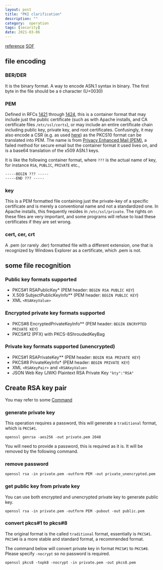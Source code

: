 ```yaml
---
layout: post
title: "PKI clarification"
description: ""
category:  operation
tags: [security]
date: 2021-03-06
---
```


[reference](https://www.cryptosys.net/pki/rsakeyformats.html)
[SOF](https://serverfault.com/questions/9708/what-is-a-pem-file-and-how-does-it-differ-from-other-openssl-generated-key-file)

## file encoding

### BER/DER
It is the binary format.  A way to encode ASN.1 syntax in binary.
The first byte in the file should be a `0` character (U+0030)

### PEM
Defined in RFCs  [1421](https://tools.ietf.org/html/rfc1421)  through  [1424](https://tools.ietf.org/html/rfc1424), this is a container format that may include just the public certificate (such as with Apache installs, and CA certificate files  `/etc/ssl/certs`), or may include an entire certificate chain including public key, private key, and root certificates. Confusingly, it may also encode a CSR (e.g. as used  [here](https://jamielinux.com/docs/openssl-certificate-authority/create-the-intermediate-pair.html)) as the PKCS10 format can be translated into PEM. 
The name is from  [Privacy Enhanced Mail (PEM)](https://en.wikipedia.org/wiki/Privacy-enhanced_Electronic_Mail), a failed method for secure email but the container format it used lives on, and is a base64 translation of the x509 ASN.1 keys.

It is like the following container format, where `???` is the actual name of key, for instance `RSA`, `PUBLIC`, `PRIVATE` etc.,

```
-----BEGIN ??? -----
-----END ??? -----
```

### key
This is a PEM formatted file containing just the private-key of a specific certificate and is merely a conventional name and not a standardized one. In Apache installs, this frequently resides in `/etc/ssl/private`. 
The rights on these files are very important, and some programs will refuse to load these certificates if they are set wrong.


### cert, cer, crt
A .pem (or rarely .der) formatted file with a different extension, one that is recognized by Windows Explorer as a certificate, which .pem is not.


## some file recognition
### Public key formats supported

-   PKCS#1 RSAPublicKey* (PEM header:  `BEGIN RSA PUBLIC KEY`)
-   X.509 SubjectPublicKeyInfo** (PEM header:  `BEGIN PUBLIC KEY`)
-   XML  `<RSAKeyValue>`

### Encrypted private key formats supported

-   PKCS#8 EncryptedPrivateKeyInfo** (PEM header:  `BEGIN ENCRYPTED PRIVATE KEY`)
-   PKCS#12 (PFX) with PKCS-8ShroudedKeyBag

### Private key formats supported (unencrypted)

-   PKCS#1 RSAPrivateKey** (PEM header:  `BEGIN RSA PRIVATE KEY`)
-   PKCS#8 PrivateKeyInfo* (PEM header:  `BEGIN PRIVATE KEY`)
-   XML  `<RSAKeyPair>`  and  `<RSAKeyValue>`
-   JSON Web Key (JWK) Plaintext RSA Private Key  `"kty":"RSA"`

  
## Create RSA key pair  
  
You may refer to some [Command](https://rietta.com/blog/openssl-generating-rsa-key-from-command/)  
  
### generate private key  
  
This operation requires a password, this will generate a `traditional` format, which is `PKCS#1`.    
  
```  
openssl genrsa -aes256 -out private.pem 2048  
```  
  
You will need to provide a password, this is required as it is. It will be removed by the following command.       
  
### remove password  
```  
openssl rsa -in private.pem -outform PEM -out private_unencrypted.pem  
```  
  
### get public key from private key  
You can use both encrypted and unencrypted private key to generate public key.    
  
```  
openssl rsa -in private.pem -outform PEM -pubout -out public.pem  
```  
  
### convert pkcs#1 to pkcs#8  
  
The original format is the called `traditional` format, essentially is `PKCS#1`.    
`PKCS#8` is a more stable and standard format, a recommended format.  
  
The command below will convert private key in format `PKCS#1` to `PKCS#8`.    
Please specify `-nocrypt` so no password is required.    
  
```  
openssl pkcs8 -topk8 -nocrypt -in private.pem -out pkcs8.pem  
```

